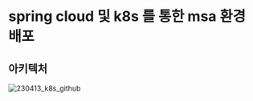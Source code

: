 # spring cloud 및 k8s 를 통한 msa 환경 배포

## 아키텍처
![230413_k8s_github](https://user-images.githubusercontent.com/17640541/234787361-a6e6dc89-5b8c-4048-ada7-53ef526ee935.png)


